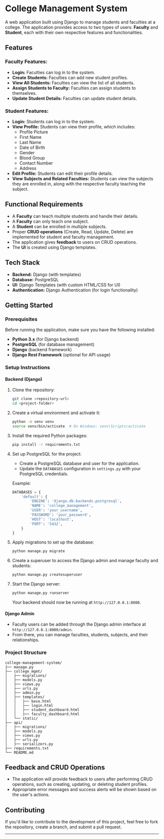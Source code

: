 
# College Management System

A web application built using Django to manage students and faculties at a college. The application provides access to two types of users: **Faculty** and **Student**, each with their own respective features and functionalities.

## Features

### Faculty Features:
- **Login:** Faculties can log in to the system.
- **Create Students:** Faculties can add new student profiles.
- **View All Students:** Faculties can view the list of all students.
- **Assign Students to Faculty:** Faculties can assign students to themselves.
- **Update Student Details:** Faculties can update student details.

### Student Features:
- **Login:** Students can log in to the system.
- **View Profile:** Students can view their profile, which includes:
  - Profile Picture
  - First Name
  - Last Name
  - Date of Birth
  - Gender
  - Blood Group
  - Contact Number
  - Address
- **Edit Profile:** Students can edit their profile details.
- **View Subjects and Related Faculties:** Students can view the subjects they are enrolled in, along with the respective faculty teaching the subject.

## Functional Requirements

- A **Faculty** can teach multiple students and handle their details.
- A **Faculty** can only teach one subject.
- A **Student** can be enrolled in multiple subjects.
- Proper **CRUD operations** (Create, Read, Update, Delete) are implemented for student and faculty management.
- The application gives **feedback** to users on CRUD operations.
- The **UI** is created using Django templates.

## Tech Stack

- **Backend:** Django (with templates)
- **Database:** PostgreSQL
- **UI:** Django Templates (with custom HTML/CSS for UI)
- **Authentication:** Django Authentication (for login functionality)

## Getting Started

### Prerequisites

Before running the application, make sure you have the following installed:

- **Python 3.x** (for Django backend)
- **PostgreSQL** (for database management)
- **Django** (backend framework)
- **Django Rest Framework** (optional for API usage)

### Setup Instructions

#### Backend (Django)

1. Clone the repository:
   ```bash
   git clone <repository-url>
   cd <project-folder>
   ```

2. Create a virtual environment and activate it:
   ```bash
   python -m venv venv
   source venv/bin/activate  # On Windows: venv\Scripts\activate
   ```

3. Install the required Python packages:
   ```bash
   pip install -r requirements.txt
   ```

4. Set up PostgreSQL for the project:
   - Create a PostgreSQL database and user for the application.
   - Update the `DATABASES` configuration in `settings.py` with your PostgreSQL credentials.

   Example:
   ```python
   DATABASES = {
       'default': {
           'ENGINE': 'django.db.backends.postgresql',
           'NAME': 'college_management',
           'USER': 'your_username',
           'PASSWORD': 'your_password',
           'HOST': 'localhost',
           'PORT': '5432',
       }
   }
   ```

5. Apply migrations to set up the database:
   ```bash
   python manage.py migrate
   ```

6. Create a superuser to access the Django admin and manage faculty and students:
   ```bash
   python manage.py createsuperuser
   ```

7. Start the Django server:
   ```bash
   python manage.py runserver
   ```

   Your backend should now be running at `http://127.0.0.1:8000`.

#### Django Admin

- Faculty users can be added through the Django admin interface at `http://127.0.0.1:8000/admin`.
- From there, you can manage faculties, students, subjects, and their relationships.

### Project Structure

```
college-management-system/
├── manage.py
├── college_mgmt/
│   ├── migrations/
│   ├── models.py
│   ├── views.py
│   ├── urls.py
│   ├── admin.py
│   ├── templates/
│   │   ├── base.html
│   │   ├── login.html
│   │   ├── student_dashboard.html
│   │   ├── faculty_dashboard.html
│   └── static/
├── api/
│   ├── migrations/
│   ├── models.py
│   ├── views.py
│   ├── urls.py
│   ├── serializers.py
├── requirements.txt
└── README.md
```

## Feedback and CRUD Operations

- The application will provide feedback to users after performing CRUD operations, such as creating, updating, or deleting student profiles.
- Appropriate error messages and success alerts will be shown based on the user's actions.

## Contributing

If you'd like to contribute to the development of this project, feel free to fork the repository, create a branch, and submit a pull request.

---
